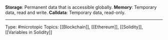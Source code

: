 **Storage**: Permanent data that is accessible globally.
**Memory**: Temporary data, read and write.
**Calldata**: Temporary data, read-only.


___
Type: #microtopic 
Topics: [[Blockchain]], [[Ethereum]], [[Solidity]], [[Variables in Solidity]]

